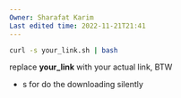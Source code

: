```yaml
---
Owner: Sharafat Karim
Last edited time: 2022-11-21T21:41
---
```

```Bash
curl -s your_link.sh | bash
```

replace **your_link** with your actual link, BTW

- s for do the downloading silently